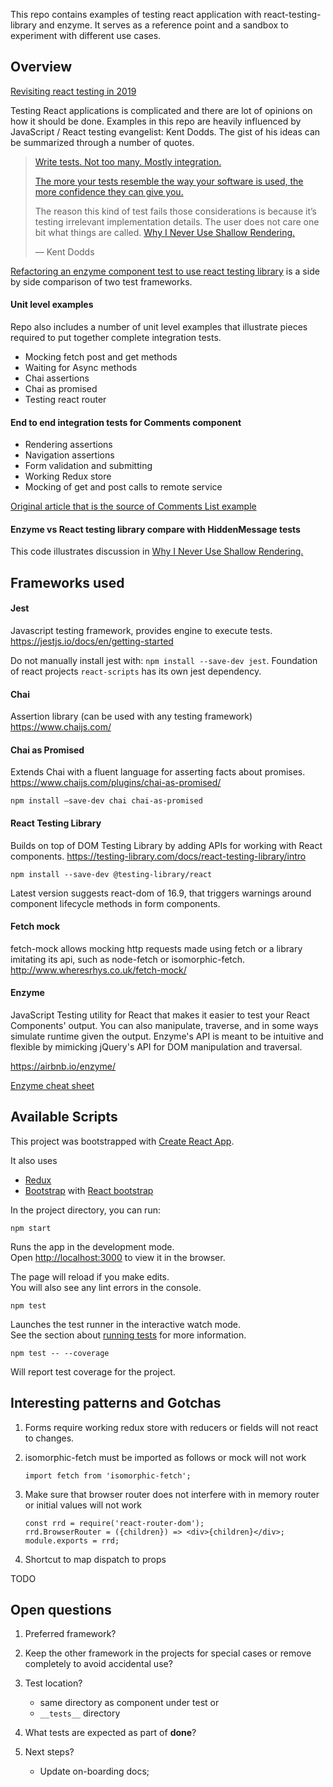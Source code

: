 This repo contains examples of testing react application with react-testing-library and enzyme. It serves as a reference point and a sandbox to experiment with different use cases.

## Overview

[Revisiting react testing in 2019](https://codeburst.io/revisiting-react-testing-in-2019-ee72bb5346f4)

Testing React applications is complicated and there are lot of opinions on how it should be done. Examples in this repo are heavily influenced by JavaScript / React testing 
evangelist: Kent Dodds. The gist of his ideas can be summarized through a number of quotes.

> [Write tests. Not too many. Mostly integration.](https://blog.kentcdodds.com/write-tests-not-too-many-mostly-integration-5e8c7fff591c)
>
>[The more your tests resemble the way your software is used, the more confidence they can give you.](https://github.com/kentcdodds/react-testing-library)
>
>The reason this kind of test fails those considerations is because it’s testing irrelevant implementation details. The user does not care one bit what things are called.
>[Why I Never Use Shallow Rendering.](https://blog.kentcdodds.com/why-i-never-use-shallow-rendering-c08851a68bb7)
>
> — Kent Dodds 

[Refactoring an enzyme component test to use react testing library](https://medium.com/flatiron-labs/refactoring-an-enzyme-component-test-to-use-react-testing-library-f5c36da6716f) is a side by side comparison of two test frameworks.

#### Unit level examples 
Repo also includes a number of unit level examples that illustrate pieces required to put together complete integration tests. 
* Mocking fetch post and get methods
* Waiting for Async methods
* Chai assertions
* Chai as promised
* Testing react router

#### End to end integration tests for Comments component
* Rendering assertions
* Navigation assertions
* Form validation and submitting
* Working Redux store
* Mocking of get and post calls to remote service

[Original article that is the source of Comments List example](https://medium.com/flatiron-labs/creating-readable-tests-using-react-testing-library-2bd03c49c284)

#### Enzyme vs React testing library compare with HiddenMessage tests
This code illustrates discussion in [Why I Never Use Shallow Rendering.](https://blog.kentcdodds.com/why-i-never-use-shallow-rendering-c08851a68bb7)
 
## Frameworks used

#### Jest

Javascript testing framework, provides engine to execute tests.
https://jestjs.io/docs/en/getting-started

Do not manually install jest with:
`npm install --save-dev jest`. Foundation of react projects `react-scripts` has its own jest dependency.

#### Chai
Assertion library (can be used with any testing framework)
https://www.chaijs.com/

#### Chai as Promised 
Extends Chai with a fluent language for asserting facts about promises.
https://www.chaijs.com/plugins/chai-as-promised/

`npm install —save-dev chai chai-as-promised` 

#### React Testing Library 
Builds on top of DOM Testing Library by adding APIs for working with React components.
https://testing-library.com/docs/react-testing-library/intro

`npm install --save-dev @testing-library/react`

Latest version suggests react-dom of 16.9, that triggers warnings around component lifecycle methods in form components.

#### Fetch mock
fetch-mock allows mocking http requests made using fetch or a library imitating its api, such as node-fetch or isomorphic-fetch.
http://www.wheresrhys.co.uk/fetch-mock/

#### Enzyme 
JavaScript Testing utility for React that makes it easier to test your React Components' output. You can also manipulate, traverse, and in some ways simulate runtime given the output.
Enzyme's API is meant to be intuitive and flexible by mimicking jQuery's API for DOM manipulation and traversal.

https://airbnb.io/enzyme/

[Enzyme cheat sheet](https://devhints.io/enzyme)

## Available Scripts
This project was bootstrapped with [Create React App](https://github.com/facebook/create-react-app).

It also uses
* [Redux](https://redux.js.org/)
* [Bootstrap](https://getbootstrap.com/) with [React bootstrap](https://react-bootstrap.github.io)

In the project directory, you can run:

`npm start`

Runs the app in the development mode.<br>
Open [http://localhost:3000](http://localhost:3000) to view it in the browser.

The page will reload if you make edits.<br>
You will also see any lint errors in the console.

`npm test`

Launches the test runner in the interactive watch mode.<br>
See the section about [running tests](https://facebook.github.io/create-react-app/docs/running-tests) for more information.

`npm test -- --coverage`

Will report test coverage for the project.

## Interesting patterns and Gotchas

1. Forms require working redux store with reducers or fields will not react to changes. 

2. isomorphic-fetch must be imported as follows or mock will not work

    `import fetch from 'isomorphic-fetch';`

3. Make sure that browser router does not interfere with in memory router or initial values will not work
    ```
    const rrd = require('react-router-dom');
    rrd.BrowserRouter = ({children}) => <div>{children}</div>;
    module.exports = rrd;
    ```

4. Shortcut to map dispatch to props

TODO

## Open questions

1. Preferred framework?

1. Keep the other framework in the projects for special cases or remove completely to avoid accidental use?

1. Test location?
    * same directory as component under test or
    * `__tests__` directory 
    
1. What tests are expected as part of **done**?

1. Next steps?
    * Update on-boarding docs;

